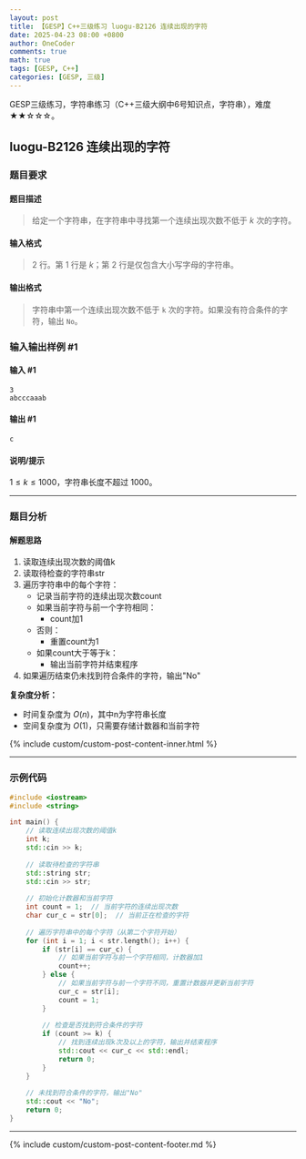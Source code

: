 ```yaml
---
layout: post
title: 【GESP】C++三级练习 luogu-B2126 连续出现的字符
date: 2025-04-23 08:00 +0800
author: OneCoder
comments: true
math: true
tags: [GESP, C++]
categories: [GESP, 三级]
---
```

GESP三级练习，字符串练习（C++三级大纲中6号知识点，字符串），难度★★☆☆☆。

<!--more-->

## luogu-B2126 连续出现的字符

### 题目要求

#### 题目描述

>给定一个字符串，在字符串中寻找第一个连续出现次数不低于 $k$ 次的字符。

#### 输入格式

>$2$ 行。第 $1$ 行是 $k$；第 $2$ 行是仅包含大小写字母的字符串。

#### 输出格式

>字符串中第一个连续出现次数不低于 `k` 次的字符。如果没有符合条件的字符，输出 `No`。

### 输入输出样例 #1

#### 输入 #1

```console
3
abcccaaab
```

#### 输出 #1

```console
c
```

#### 说明/提示

$1\leq k\leq1000$，字符串长度不超过 $1000$。

---

### 题目分析

#### 解题思路

1. 读取连续出现次数的阈值k
2. 读取待检查的字符串str
3. 遍历字符串中的每个字符：
   - 记录当前字符的连续出现次数count
   - 如果当前字符与前一个字符相同：
     - count加1
   - 否则：
     - 重置count为1
   - 如果count大于等于k：
     - 输出当前字符并结束程序
4. 如果遍历结束仍未找到符合条件的字符，输出"No"

**复杂度分析：**

- 时间复杂度为 $O(n)$，其中n为字符串长度
- 空间复杂度为 $O(1)$，只需要存储计数器和当前字符
  
{% include custom/custom-post-content-inner.html %}

---

### 示例代码

```cpp
#include <iostream>
#include <string>

int main() {
    // 读取连续出现次数的阈值k
    int k;
    std::cin >> k;
    
    // 读取待检查的字符串
    std::string str;
    std::cin >> str;
    
    // 初始化计数器和当前字符
    int count = 1;  // 当前字符的连续出现次数
    char cur_c = str[0];  // 当前正在检查的字符
    
    // 遍历字符串中的每个字符（从第二个字符开始）
    for (int i = 1; i < str.length(); i++) {
        if (str[i] == cur_c) {
            // 如果当前字符与前一个字符相同，计数器加1
            count++;
        } else {
            // 如果当前字符与前一个字符不同，重置计数器并更新当前字符
            cur_c = str[i];
            count = 1;
        }
        
        // 检查是否找到符合条件的字符
        if (count >= k) {
            // 找到连续出现k次及以上的字符，输出并结束程序
            std::cout << cur_c << std::endl;
            return 0;
        }
    }
    
    // 未找到符合条件的字符，输出"No"
    std::cout << "No";
    return 0;
}
```

---

{% include custom/custom-post-content-footer.md %}
